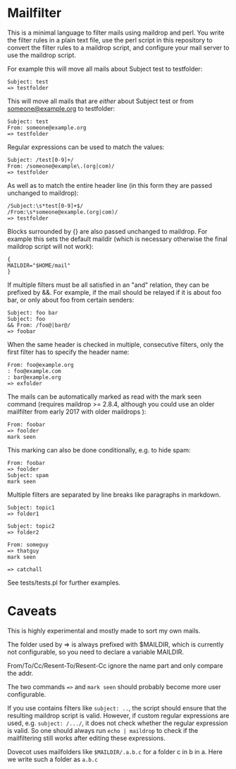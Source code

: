 
Mailfilter
============

This is a minimal language to filter mails using maildrop and perl.
You write the filter rules in a plain text file, use the perl script in this repository to convert the filter rules to a maildrop script, and configure your mail server to use the maildrop script.



For example this will move all mails about Subject test to testfolder:

    Subject: test
    => testfolder

This will move all mails that are _either_ about Subject test or from someone@example.org to testfolder:

    Subject: test
    From: someone@example.org
    => testfolder

Regular expressions can be used to match the values:

    Subject: /test[0-9]+/
    From: /someone@example\.(org|com)/
    => testfolder

As well as to match the entire header line (in this form they are passed unchanged to maildrop):

    /Subject:\s*test[0-9]+$/
    /From:\s*someone@example.(org|com)/
    => testfolder

Blocks surrounded by {} are also passed unchanged to maildrop. For example this sets the default maildir (which is necessary otherwise the final maildrop script will not work):
 
    {
    MAILDIR="$HOME/mail"
    }
    
If multiple filters must be all satisfied in an "and" relation, they can be prefixed by &&. For example, if the mail should be relayed if it is about foo bar, or only about foo from certain senders:

    Subject: foo bar
    Subject: foo
    && From: /foo@|bar@/
    => foobar

When the same header is checked in multiple, consecutive filters, only the first filter has to specify the header name:
  
    From: foo@example.org
    : foo@example.com
    : bar@example.org
    => exfolder

The mails can be automatically marked as read with the mark seen command (requires maildrop >= 2.8.4, although you could use an older  mailfilter from early 2017 with older maildrops ):

    From: foobar
    => foolder
    mark seen

This marking can also be done conditionally, e.g. to hide spam:

    From: foobar
    => foolder
    Subject: spam
    mark seen

Multiple filters are separated by line breaks like paragraphs in markdown.

    Subject: topic1
    => folder1
    
    Subject: topic2
    => folder2

    From: someguy
    => thatguy
    mark seen
    
    => catchall

See tests/tests.pl for further examples.

Caveats
==============

This is highly experimental and mostly made to sort my own mails.

The folder used by => is always prefixed with $MAILDIR, which is currently not configurable, so you need to declare a variable MAILDIR.

From/To/Cc/Resent-To/Resent-Cc ignore the name part and only compare the addr.

The two commands `=>` and `mark seen` should probably become more user configurable. 

If you use contains filters like `subject: ..`, the script should ensure that the resulting maildrop script is valid. 
However, if custom regular expressions are used, e.g. `subject: /.../`, it does not check whether the regular expression is valid. So one should always run  `echo | maildrop` to check if the mailfiltering still works after editing these expressions.

Dovecot uses mailfolders like `$MAILDIR/.a.b.c` for a folder c in b in a. Here we write such a folder as `a.b.c`
